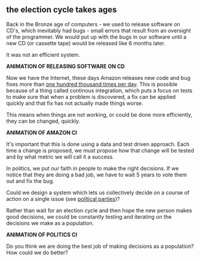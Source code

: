 ## the election cycle takes ages

Back in the Bronze age of computers - we used to release software on CD's, which inevitably had bugs - small errors that result from an oversight of the programmer.  We would put up with the bugs in our software until a new CD (or cassette tape) would be released like 6 months later.

It was not an efficient system.

**ANIMATION OF RELEASING SOFTWARE ON CD**

Now we have the Internet, these days Amazon releases new code and bug fixes more than [one hundred thousand times per day](https://iq.opengenus.org/companies-have-high-deployment-rate/).  This is possible because of a thing called continous integration, which puts a focus on tests to make sure that when a problem is discovered, a fix can be applied quickly and that fix has not actually made things worse.

This means when things are not working, or could be done more efficiently, they can be changed, quickly.

**ANIMATION OF AMAZON CI**

It's important that this is done using a data and test driven approach.  Each time a change is proposed, we must propose how that change will be tested and by what metric we will call it a success.

In politics, we put our faith in people to make the right decisions.  If we notice that they are doing a bad job, we have to wait 5 years to vote them out and fix the bug.

Could we design a system which lets us collectively decide on a course of action on a single issue (see [political parties](political-parties.md))?

Rather than wait for an election cycle and then hope the new person makes good decisions, we could be constantly testing and iterating on the decisions we make as a population.

**ANIMATION OF POLITICS CI**

Do you think we are doing the best job of making decisions as a population?  How could we do better?
